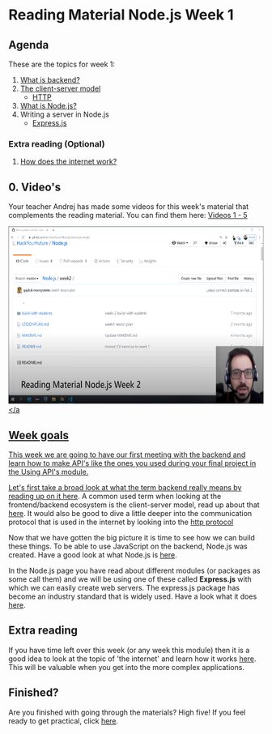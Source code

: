 # Reading Material Node.js Week 1

## Agenda

These are the topics for week 1:

1. [What is backend?](https://study.hackyourfuture.net/#/software-development/backend.md)
2. [The client-server model](https://study.hackyourfuture.net/#/definitions/client-server-model.md)
   - [HTTP](https://study.hackyourfuture.net/#/the-internet/http.md)
3. [What is Node.js?](https://study.hackyourfuture.net/#/node-js/)
4. Writing a server in Node.js
   - [Express.js](https://study.hackyourfuture.net/#/node-js/express-js)

### Extra reading (Optional)
1. [How does the internet work?](https://study.hackyourfuture.net/#/the-internet)

## 0. Video's

Your teacher Andrej has made some videos for this week's material that complements the reading material. You can find them here: [Videos 1 - 5](https://www.youtube.com/playlist?list=PLVYDhqbgYpYXpc_l_Vlj8yz3LjgkkWXnn)

<a href="https://www.youtube.com/playlist?list=PLVYDhqbgYpYXpc_l_Vlj8yz3LjgkkWXnn" target="_blank"><img src="../assets/andrej.png" width="600" height="350" alt="HYF Video" /></a

## Week goals

This week we are going to have our first meeting with the backend and learn how to make API's like the ones you used during your final project in the Using API's module.

Let's first take a broad look at what the term backend really means by reading up on it [here](https://study.hackyourfuture.net/#/software-development/backend.md). A common used term when looking at the frontend/backend ecosystem is the client-server model, read up about that [here](https://study.hackyourfuture.net/#/definitions/client-server-model.md). It would also be good to dive a little deeper into the communication protocol that is used in the internet by looking into the [http protocol](https://study.hackyourfuture.net/#/the-internet/http.md)

Now that we have gotten the big picture it is time to see how we can build these things. To be able to use JavaScript on the backend, Node.js was created. Have a good look at what Node.js is [here](https://study.hackyourfuture.net/#/node-js/).

In the Node.js page you have read about different modules (or packages as some call them) and we will be using one of these called **Express.js** with which we can easily create web servers. The express.js package has become an industry standard that is widely used. Have a look what it does [here](https://study.hackyourfuture.net/#/node-js/express-js).

## Extra reading
If you have time left over this week (or any week this module) then it is a good idea to look at the topic of 'the internet' and learn how it works [here](https://study.hackyourfuture.net/#/the-internet). This will be valuable when you get into the more complex applications.

## Finished?

Are you finished with going through the materials? High five! If you feel ready to get practical, click [here](./MAKEME.md).
